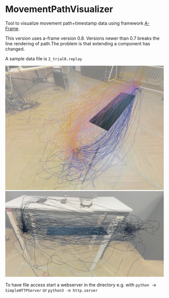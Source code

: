 # MovementPathVisualizer
Tool to visualize movement path+timestamp data using framework [A-Frame](https://github.com/aframevr/aframe).

This version uses a-frame version 0.8. Versions newer than 0.7 breaks the line rendering of path.The problem is that extending a component has changed.

A sample data file is `2_trial0.replay`

![Screenshot](screenshot1.png)
![Screenshot](screenshot2.png)

To have file access start a webserver in the directory e.g. with 
```python -m SimpleHTTPServer``` or ```python3 -m http.server```
